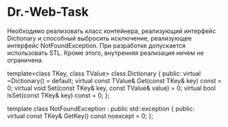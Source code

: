 # Dr.-Web-Task
Необходимо реализовать класс контейнера, реализующий интерфейс 
Dictionary и способный выбросить исключение, реализующее интерфейс 
NotFoundException.
При разработке допускается использовать STL. Кроме этого, внутренняя 
реализация ничем не ограничена.

template<class TKey, class TValue>
class Dictionary
{
public:
     virtual ~Dictionary() = default;
     virtual const TValue& Get(const TKey& key) const = 0;
     virtual void Set(const TKey& key, const TValue& value) = 0;
     virtual bool IsSet(const TKey& key) const = 0;
};

template<class TKey>
class NotFoundException : public std::exception
{
public:    
     virtual const TKey& GetKey() const noexcept = 0;
};

